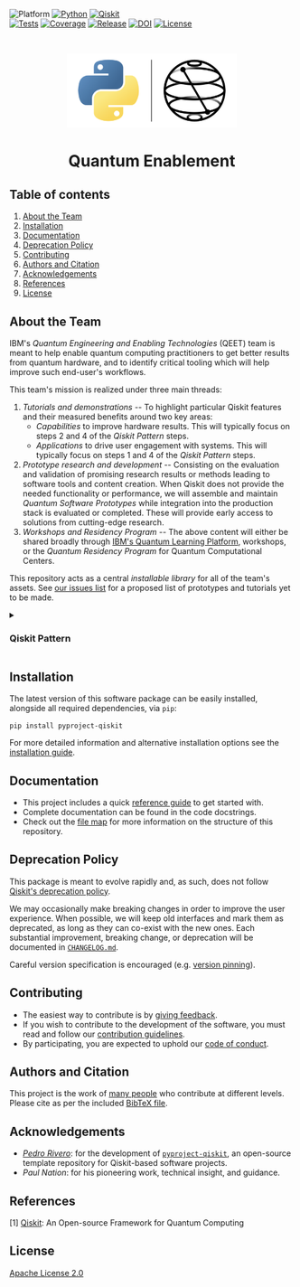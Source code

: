 <!-- SHIELDS -->
<div align="left">

  ![Platform](https://img.shields.io/badge/Platform-Linux%20%7C%20macOS%20%7C%20Windows-informational)
  [![Python](https://img.shields.io/badge/Python-3.8%20%7C%203.9%20%7C%203.10%20%7C%203.11%20%7C%203.12-informational)](https://www.python.org/)
  [![Qiskit](https://img.shields.io/badge/Qiskit-%E2%89%A5%200.45.1-6133BD)](https://github.com/Qiskit/qiskit) <br />
  [![Tests](https://github.com/pedrorrivero/pyproject-qiskit/actions/workflows/test.yml/badge.svg)](https://github.com/pedrorrivero/pyproject-qiskit/actions/workflows/test.yml)
  [![Coverage](https://coveralls.io/repos/github/pedrorrivero/pyproject-qiskit/badge.svg?branch=main)](https://coveralls.io/github/pedrorrivero/pyproject-qiskit?branch=main)
  [![Release](https://img.shields.io/github/release/pedrorrivero/pyproject-qiskit.svg?include_prereleases&label=Release)](https://github.com/pedrorrivero/pyproject-qiskit/releases)
  [![DOI](https://img.shields.io/badge/DOI-zz.nnnn/zenodo.ddddddd-informational)](https://zenodo.org/)
  [![License](https://img.shields.io/github/license/pedrorrivero/pyproject-qiskit?label=License)](LICENSE.txt)

</div> <br />

<!-- PROJECT LOGO AND TITLE -->
<p align="center">
  <a href="README.md">
    <img src="https://github.com/pedrorrivero/pyproject-qiskit/blob/main/docs/media/cover.png?raw=true" alt="Logo" width="300">
  </a>
  <h1 align="center">Quantum Enablement</h1>
</p>

<!-- QUICK LINKS -->
<!-- <p align="center">
  <a href="https://mybinder.org/">
    <img src="https://ibm.biz/BdPq3s" alt="Launch Demo" hspace="5" vspace="10">
  </a>
  <a href="https://www.youtube.com/c/qiskit">
    <img src="https://img.shields.io/badge/watch-video-FF0000.svg?style=for-the-badge&logo=youtube" alt="Watch Video" hspace="5" vspace="10">
  </a>
</p> -->


<!-- ---------------------------------------------------------------------- -->

## Table of contents

1. [About the Team](#about-the-team)
2. [Installation](#installation)
3. [Documentation](#documentation)
4. [Deprecation Policy](#deprecation-policy)
5. [Contributing](#contributing)
6. [Authors and Citation](#authors-and-citation)
7. [Acknowledgements](#acknowledgements)
8. [References](#references)
9. [License](#license)


<!-- ---------------------------------------------------------------------- -->

## About the Team

IBM's _Quantum Engineering and Enabling Technologies_ (QEET) team is meant to help enable quantum computing practitioners to get better results from quantum hardware, and to identify critical tooling which will help improve such end-user's workflows.

This team's mission is realized under three main threads:
1. _Tutorials and demonstrations_ -- 
   To highlight particular Qiskit features and their measured benefits around two key areas:
   - _Capabilities_ to improve hardware results. This will typically focus on steps 2 and 4 of the _Qiskit Pattern_ steps.
   - _Applications_ to drive user engagement with systems. This will typically focus on steps 1 and 4 of the _Qiskit Pattern_ steps.
2. _Prototype research and development_ --
   Consisting on the evaluation and validation of promising research results or methods leading to software tools and content creation. When Qiskit does not provide the needed functionality or performance, we will assemble and maintain _Quantum Software Prototypes_ while integration into the production stack is evaluated or completed. These will provide early access to solutions from cutting-edge research.
3. _Workshops and Residency Program_ --
   The above content will either be shared broadly through [IBM's Quantum Learning Platform](https://learning.quantum.ibm.com/), workshops, or the _Quantum Residency Program_ for Quantum Computational Centers.

This repository acts as a central _installable library_ for all of the team's assets. See [our issues list](https://github.com/pedrorrivero/pyproject-qiskit/issues) for a proposed list of prototypes and tutorials yet to be made.


<!-- ---------------------------------------------------------------------- -->

<details>
<summary><h3>Qiskit Pattern</h3></summary>

All content will adhere to the following structure:
1. _Quantum Encoding_ --
   Translating the target problem to a quantum native format is the critical first step in developing a quantum workflow. To this end, the team will focus on application agnostic methods that can be tested against arbitrary workflows.
2. _Circuit and Measurement Optimization_ --
   Once a given problem has been translated to the desired quantum native format, the resulting circuit and required measurements can usually be optimized in a variety of ways to ensure best performance.
3. _Execute on Quantum Hardware_ --
   Once a given problem is quantum encoded and optimized, users execute it on a quantum backend. We will highlight how to do so through the Qiskit Runtime Primitives whenverever possible. 
4. _Post Process Results_ --
   Once results are executed on quantum hardware a user needs to post-process the results in order to translate into the desired solution. This process can either be related to step 1 (e.g. selecting a given bitstring for many optimization problems) or step 2 (e.g. knitting results together from a cut circuit).

</details>


<!-- ---------------------------------------------------------------------- -->

## Installation

The latest version of this software package can be easily installed, alongside all required dependencies, via `pip`:
```
pip install pyproject-qiskit
```

For more detailed information and alternative installation options see the [installation guide](https://github.com/pedrorrivero/pyproject-qiskit/blob/main/INSTALL.md).


<!-- ---------------------------------------------------------------------- -->

## Documentation

- This project includes a quick [reference guide](https://github.com/pedrorrivero/pyproject-qiskit/blob/main/docs/reference_guide.md) to get started with.
- Complete documentation can be found in the code docstrings.
- Check out the [file map](https://github.com/pedrorrivero/pyproject-qiskit/blob/main/FILEMAP.md) for more information on the structure of this repository.


<!-- ---------------------------------------------------------------------- -->

## Deprecation Policy

This package is meant to evolve rapidly and, as such, does not follow [Qiskit's deprecation policy](https://github.com/Qiskit/qiskit/blob/main/DEPRECATION.md). 

We may occasionally make breaking changes in order to improve the user experience. When possible, we will keep old interfaces and mark them as deprecated, as long as they can co-exist with the new ones. Each substantial improvement, breaking change, or deprecation will be documented in [`CHANGELOG.md`](https://github.com/pedrorrivero/pyproject-qiskit/blob/main/CHANGELOG.md). 

Careful version specification is encouraged (e.g. [version pinning](https://www.easypost.com/dependency-pinning-guide)).


<!-- ---------------------------------------------------------------------- -->

## Contributing

- The easiest way to contribute is by [giving feedback](https://github.com/pedrorrivero/pyproject-qiskit/blob/main/CONTRIBUTING.md#giving-feedback).
- If you wish to contribute to the development of the software, you must read and follow our [contribution guidelines](https://github.com/pedrorrivero/pyproject-qiskit/blob/main/CONTRIBUTING.md).
- By participating, you are expected to uphold our [code of conduct](https://github.com/pedrorrivero/pyproject-qiskit/blob/main/CODE_OF_CONDUCT.md).


<!-- ---------------------------------------------------------------------- -->

## Authors and Citation

This project is the work of [many people](https://github.com/pedrorrivero/pyproject-qiskit/graphs/contributors) who contribute at different levels. Please cite as per the included [BibTeX file](https://github.com/pedrorrivero/pyproject-qiskit/blob/main/CITATION.bib).


<!-- ---------------------------------------------------------------------- -->

## Acknowledgements

- [*Pedro Rivero*](https://github.com/pedrorrivero):
  for the development of [`pyproject-qiskit`](https://github.com/pedrorrivero/pyproject-qiskit), an open-source template repository for Qiskit-based software projects.
- *Paul Nation*:
  for his pioneering work, technical insight, and guidance.


<!-- ---------------------------------------------------------------------- -->

## References

[1] [Qiskit](https://github.com/Qiskit/qiskit): An Open-source Framework for Quantum Computing


<!-- ---------------------------------------------------------------------- -->

## License

[Apache License 2.0](https://github.com/pedrorrivero/pyproject-qiskit/blob/main/LICENSE.txt)
